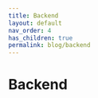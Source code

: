 ```yaml
---
title: Backend
layout: default
nav_order: 4
has_children: true
permalink: blog/backend
---
```


# Backend
